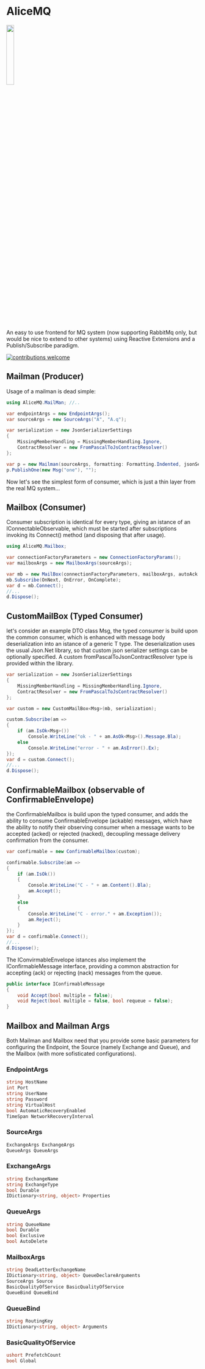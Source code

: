 # AliceMQ

<img src="https://github.com/jkone27/AliceMQ/blob/master/Pics/Whiterabbit_tenniel.jpg?raw=true" width="20%" height="20%"/>

An easy to use frontend for MQ system (now supporting RabbitMq only, but would be nice to extend to other systems) using Reactive Extensions and a Publish/Subscribe paradigm.

[![contributions welcome](https://img.shields.io/badge/contributions-welcome-brightgreen.svg?style=flat)](https://github.com/jkone27/AliceMQ/issues)

## Mailman (Producer)

Usage of a mailman is dead simple:

```cs
using AliceMQ.MailMan; //..

var endpointArgs = new EndpointArgs();
var sourceArgs = new SourceArgs("A", "A.q");

var serialization = new JsonSerializerSettings
{
    MissingMemberHandling = MissingMemberHandling.Ignore,
    ContractResolver = new FromPascalToJsContractResolver()
};

var p = new Mailman(sourceArgs, formatting: Formatting.Indented, jsonSerializerSettings: serialization);
p.PublishOne(new Msg("one"), "");
```

Now let's see the simplest form of consumer, which is just a thin layer from the real MQ system...

## Mailbox (Consumer)

Consumer subscription is identical for every type,
giving an istance of an IConnectableObservable<T>, which must be started after subscriptions invoking its Connect() method (and disposing that after usage).

```cs
using AliceMQ.Mailbox;

var connectionFactoryParameters = new ConnectionFactoryParams();
var mailboxArgs = new MailboxArgs(sourceArgs);

var mb = new MailBox(connectionFactoryParameters, mailboxArgs, autoAck: false);
mb.Subscribe(OnNext, OnError, OnComplete);
var d = mb.Connect();
//...
d.Dispose();
```

## CustomMailBox (Typed Consumer)

let's consider an example DTO class Msg, the typed consumer is build upon the common consumer, which is enhanced with message body deserialization into an istance of a generic T type. The deserialization uses the usual Json.Net library, so that custom
json serializer settings can be optionally specified. A custom fromPascalToJsonContractResolver type is provided within the library.

```cs
var serialization = new JsonSerializerSettings
{
    MissingMemberHandling = MissingMemberHandling.Ignore,
    ContractResolver = new FromPascalToJsContractResolver()
};

var custom = new CustomMailBox<Msg>(mb, serialization);

custom.Subscribe(am =>
{
    if (am.IsOk<Msg>())
        Console.WriteLine("ok - " + am.AsOk<Msg>().Message.Bla);
    else
        Console.WriteLine("error - " + am.AsError().Ex);
});
var d = custom.Connect();
//...
d.Dispose();
```

## ConfirmableMailbox (observable of ConfirmableEnvelope)

the ConfirmableMailbox is build upon the typed consumer, and adds the ability to consume ConfirmableEnvelope<T> (ackable) messages, which have the ability to notify their observing consumer when a message wants to be accepted (acked) or rejected (nacked), decoupling message delivery confirmation from the consumer.

```cs
var confirmable = new ConfirmableMailbox(custom);

confirmable.Subscribe(am =>
{
    if (am.IsOk())
    {
        Console.WriteLine("C - " + am.Content().Bla);
        am.Accept();
    }
    else
    {
        Console.WriteLine("C - error." + am.Exception());
        am.Reject();
    }
});
var d = confirmable.Connect();
//...
d.Dispose();
```

The IConvirmableEnvelope<T> istances also implement the IConfirmableMessage interface, providing a common abstraction for accepting (ack) or rejecting (nack) messages from the queue.


```cs
public interface IConfirmableMessage
{
    void Accept(bool multiple = false);
    void Reject(bool multiple = false, bool requeue = false);
}
```

## Mailbox and Mailman Args

Both Mailman and Mailbox need that you provide some basic parameters for configuring the Endpoint, the Source (namely Exchange and Queue), and the Mailbox (with more sofisticated configurations).

### EndpointArgs

```cs
string HostName
int Port
string UserName
string Password
string VirtualHost
bool AutomaticRecoveryEnabled
TimeSpan NetworkRecoveryInterval
```

### SourceArgs

```cs
ExchangeArgs ExchangeArgs
QueueArgs QueueArgs
```

### ExchangeArgs

```cs
string ExchangeName
string ExchangeType
bool Durable
IDictionary<string, object> Properties
```

### QueueArgs

```cs
string QueueName
bool Durable
bool Exclusive
bool AutoDelete
```

### MailboxArgs

```cs
string DeadLetterExchangeName
IDictionary<string, object> QueueDeclareArguments
SourceArgs Source
BasicQualityOfService BasicQualityOfService
QueueBind QueueBind
```

### QueueBind

```cs
string RoutingKey
IDictionary<string, object> Arguments
```

### BasicQualityOfService

```cs
ushort PrefetchCount
bool Global
```